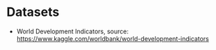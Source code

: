 # Datasets

* World Development Indicators, source: https://www.kaggle.com/worldbank/world-development-indicators

